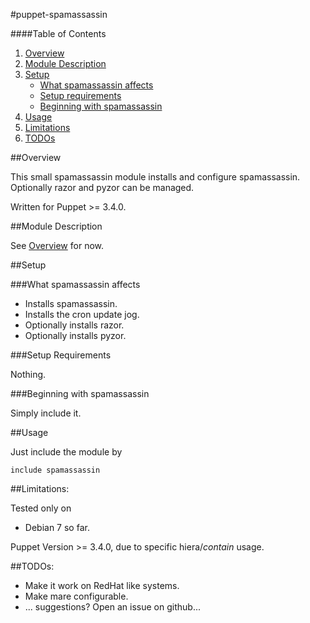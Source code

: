 #puppet-spamassassin

####Table of Contents

1. [Overview](#overview)
2. [Module Description](#module-description)
3. [Setup](#setup)
    * [What spamassassin affects](#what-spamassassin-affects)
    * [Setup requirements](#setup-requirements)
    * [Beginning with spamassassin](#beginning-with-spamassassin)
4. [Usage](#usage)
5. [Limitations](#limitations)
6. [TODOs](#todos)

##Overview

This small spamassassin module installs and configure spamassassin.
Optionally razor and pyzor can be managed.

Written for Puppet >= 3.4.0.

##Module Description

See [Overview](#overview) for now.

##Setup

###What spamassassin affects

* Installs spamassassin.
* Installs the cron update jog.
* Optionally installs razor.
* Optionally installs pyzor.

###Setup Requirements

Nothing.
	
###Beginning with spamassassin	

Simply include it.

##Usage

Just include the module by 

```puppet
include spamassassin
```

##Limitations:

Tested only on 
* Debian 7
so far.

Puppet Version >= 3.4.0, due to specific hiera/*contain* usage.

##TODOs:

* Make it work on RedHat like systems.
* Make mare configurable.
* ... suggestions? Open an issue on github...
